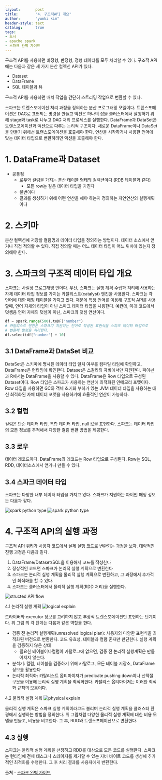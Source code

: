 ```yaml
---
layout:       post
title:        "4. 구조적API 개요"
author:       "yunki kim"
header-style: text
catalog:      true
tags:
- 도서
- apache spark
- 스파크 완벽 가이드
---
```


구조적 API를 사용하면 비정형, 반정형, 정형 데이터를 모두 처리할 수 있다. 구조적 API에는 다음과 같은 세 가지 분산 컬렉션 API가 있다.

- Dataset
- DataFrame
- SQL 테이블과 뷰

구조적 API를 사용하면 배치 작업을 간단히 스트리밍 작업으로 변환할 수 있다.

스파크는 트랜스포메이션 처리 과정을 정의하는 분산 프로그래밍 모델이다. 트랜스포메이션은 DAG로 표현되는 명령을 만들고 액션은 하나의 잡을 클러스터에서 실행하기 위해 stage와 task로 나누고 DAG 처리 프로세스를 실행한다. DataFrame과 DataSet은 트랜스포메이션과 액션으로 다루는 논리적 구조이다. 새로운 DataFrame이나 DataSet을 만들기 위해선 트랜스포메이션을 호출해야 한다. 연산을 시작하거나 사용한 언어에 맞는 데이터 타입으로 변환하려면 액션을 호출해야 한다.

# 1. DataFrame과 Dataset

- 공통점
    - 로우와 컬럼을 가지는 분산 테이블 형태의 컬렉션이다 (RDB 테이블과 같다)
        - 모든 row는 같은 데이터 타입을 가진다
    - 불변이다
    - 결과를 생성하기 위해 어떤 연산을 해야 하는지 정의하는 지연연산의 실행계획이다

# 2. 스키마

분산 컬렉션에 저장할 컬럼명과 데이터 타입을 정의하는 방법이다. 데이터 소스에서 얻거나 직접 적의할 수 있다. 직접 정의할 때는 어느 데이터 타입이 어느 위치에 있는지 정의해야 한다.

# 3. 스파크의 구조적 데이터 타입 개요

스파크는 사실상 프로그래밍 언어다. 우선, 스파크는 실행 계획 수립과 처리에 사용하는 자체 데이터 타입 정보를 가지는 카탈리스트(catalyst) 엔진을 사용한다. 스파크는 각 언어에 대한 매핑 테이블을 가지고 있다. 때문에 특정 언어를 이용해 구조적 API를 사용할때, 언어 자체의 타입이 아닌 스파크 데이터 타입을 사용한다. 예컨데, 아래 코드에서 덧셈음 언어 자체의 덧셈이 아닌, 스파크의 덧셈 연산이다.

```python
df = spark.range(500).toDF("number")
# 카탈리스트 엔진은 스파크가 지원하는 언어로 작성된 표현식을 스파크 데이터 타입으로
# 변환해 명령을 처리한다.
df.select(df["number"] + 10)
```

## 3.1 DataFrame과 DataSet 비교

DataSet은 스키마에 명시된 데이터 타입 일치 여부를 컴파일 타임에 확인하고, DataFrame은 런타임에 확인한다. Dataset은 스칼라와 자바에서만 지원한다. 파이썬과 R에서는 DataFrame을 사용할 수 있다. DataFrame은 Row 타입으로 구성된 Dataset이다. Row 타입은 스파크가 사용하는 연산에 최적화된 인메모리 포맷이다. Row 타입을 사용하면 GC와 객체 초기화 부하가 있는 JVM 데이터 타입을 사용하는 대신 최적화된 자체 데이터 포맷을 사용하기에 효율적인 연산이 가능하다. 

## 3.2 컬럼

컬럼은 단순 데이터 타입, 복합 데이터 타입, null 값을 표현한다. 스파크는 데이터 타입의 모든 정보를 추적해서 다양한 컬럼 변환 방법을 제공한다.

## 3.3 로우

데이터 레코드이다. DataFrame의 레코드는 Row 타입으로 구성된다. Row는 SQL, RDD, 데이터소스에서 얻거나 만들 수 있다.

## 3.4 스파크 데이터 타입

스파크는 다양한 내부 데이터 타입을 가지고 있다. 스파크가 지원하는 파이썬 매핑 정보는 다음과 같다.

![spark python type](/img/2024-04-22-kafka-definition4/img.png)
![spark python type](/img/2024-04-22-kafka-definition4/img1.png)

# 4. 구조적 API의 실행 과정

구조적 API 쿼리가 사용자 코드에서 실제 실행 코드로 변환되는 과정을 보자. 대략적인 진행 과정은 다음과 같다.

1. DataFrame/Dataset/SQL을 이용해서 코드를 작성한다
2. 정상적인 코드면 스파크가 논리적 실행 계획으로 변환한다
3. 스파크는 논리적 실행 계획을 물리적 실행 계획으로 변환하고, 그 과정에서 추가적인 최적화를 할 수 있다.
4. 스파크는 클러스터에서 물리적 실행 계획(RDD 처리)을 실행한다.

![structed API flow](/img/2024-04-22-kafka-definition4/img2.png)

4.1 논리적 실행 계획
![logical explain](/img/2024-04-22-kafka-definition4/img3.png)

드라이버와 executor 정보를 고려하지 않고 추상적 트랜스포메이션만 표현하는 단계이다.  위 그림 의 각 단계는 다음과 같은 역할을 한다.

- 검증 전 논리적 실행계획(unresolved logical plan): 사용자의 다양한 표현식을 최적화된 버전으로 변환한다. 코드 유효성, 테이블과 컬럼 존재만 판단한다. 실행 계획을 검증하지 않은 상태
    - 필요한 테이블이나컬럼이 카탈로그에 없으면, 검증 전 논리적 실행계획은 만들어지지 않는다.
- 분석기: 컬럼, 테이블을 검증하기 위해 카탈로그, 모든 테이블 저장소, DataFrame 정보를 활용한다
- 논리적 최적화: 카탈리스트 옵티마이저가 predicate pushing down이나 선택절 구문을 이용해 논리적 실행 계획을 최적화한다. 카탈리스 옵티마이저는 이러한 최적화 규칙의 모음이다.

4.2 물리적 실행 계획
![physical explain](/img/2024-04-22-kafka-definition4/img4.png)

물리적 실행 계획은 스파크 실행 계획이라고도 불리며 논리적 실행 계획을 클러스터 환경에서 실행하는 방법을 정의한다. 위 그림처럼 다양한 물리적 실행 계획에 대한 비용 모델을 만들고, 비용을 비교한다. 그 후, RDD와 트랜스포메이션으로 변환한다.

## 4.3 실행

스파크는 물리적 실행 계획을 선정하고 RDD를 대상으로 모든 코드를 실행한다. 스파크는 런타임에 전체 태스크나 스테이지를 제거할 수 있는 자바 바이트 코드를 생성해 추가적인 최적화를 수행한다. 그 후 처리 결과를 사용자에게 반환한다.

출처 - [스파크 완벽 가이드](https://product.kyobobook.co.kr/detail/S000001810100)